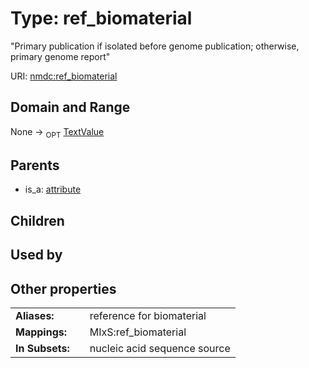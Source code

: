 
# Type: ref_biomaterial


"Primary publication if isolated before genome publication; otherwise, primary genome report"

URI: [nmdc:ref_biomaterial](https://microbiomedata/meta/ref_biomaterial)


## Domain and Range

None ->  <sub>OPT</sub> [TextValue](TextValue.md)

## Parents

 *  is_a: [attribute](attribute.md)

## Children


## Used by


## Other properties

|  |  |  |
| --- | --- | --- |
| **Aliases:** | | reference for biomaterial |
| **Mappings:** | | MIxS:ref_biomaterial |
| **In Subsets:** | | nucleic acid sequence source |

